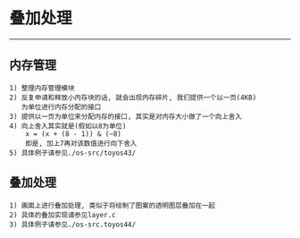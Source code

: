 # **叠加处理** #
***


## **内存管理** ##
    1) 整理内存管理模块
    2) 反复申请和释放小内存块的话, 就会出现内存碎片, 我们提供一个以一页(4KB)
       为单位进行内存分配的接口
    3) 提供以一页为单位来分配内存的接口, 其实是对内存大小做了一个向上舍入
    4) 向上舍入其实就是(假如以8为单位)
        x = (x + (8 - 1)) & (~8)
        即是, 加上7再对该数值进行向下舍入
    5) 具体例子请参见./os-src/toyos43/



## **叠加处理** ##
    1) 画面上进行叠加处理, 类似于将绘制了图案的透明图层叠加在一起
    2) 具体的叠加实现请参见layer.c
    3) 具体例子请参见./os-src.toyos44/
